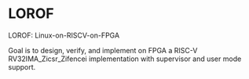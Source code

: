 # LOROF
LOROF: Linux-on-RISCV-on-FPGA

Goal is to design, verify, and implement on FPGA a RISC-V RV32IMA_Zicsr_Zifencei implementation with supervisor and user mode support. 
